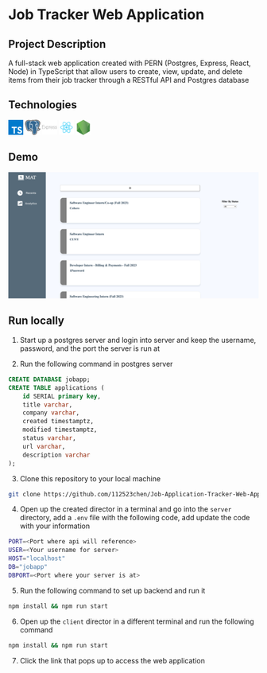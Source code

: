 # Job Tracker Web Application

## Project Description

A full-stack web application created with PERN (Postgres, Express, React, Node) in TypeScript that allow users to create, view, update, and delete items from their job tracker through a RESTful API and Postgres database

## Technologies

[<code><img height="30" src="https://raw.githubusercontent.com/github/explore/80688e429a7d4ef2fca1e82350fe8e3517d3494d/topics/typescript/typescript.png"></code>](https://www.typescriptlang.org/)
[<code><img height="30" src="https://raw.githubusercontent.com/github/explore/80688e429a7d4ef2fca1e82350fe8e3517d3494d/topics/postgresql/postgresql.png"></code>](https://www.postgresql.org/)
[<code><img height="30" src="https://raw.githubusercontent.com/github/explore/80688e429a7d4ef2fca1e82350fe8e3517d3494d/topics/express/express.png"></code>](https://expressjs.com/)
[<code><img height="30" src="https://raw.githubusercontent.com/github/explore/80688e429a7d4ef2fca1e82350fe8e3517d3494d/topics/react/react.png"></code>](https://reactjs.org/)
[<code><img height="30" src="https://raw.githubusercontent.com/github/explore/80688e429a7d4ef2fca1e82350fe8e3517d3494d/topics/nodejs/nodejs.png"></code>](https://nodejs.org/en/)

## Demo
![alt text](./demo.png)

## Run locally

1. Start up a postgres server and login into server and keep the username, password, and the port the server is run at

2. Run the following command in postgres server

```sql
CREATE DATABASE jobapp;
CREATE TABLE applications (
    id SERIAL primary key,
    title varchar,
    company varchar,
    created timestamptz,
    modified timestamptz,
    status varchar,
    url varchar,
    description varchar
);
```

3. Clone this repository to your local machine

```bash
git clone https://github.com/112523chen/Job-Application-Tracker-Web-App.git
```

4. Open up the created director in a terminal and go into the `server` directory, add a `.env` file with the following code, add update the code with your information

```bash
PORT=<Port where api will reference>
USER=<Your username for server>
HOST="localhost"
DB="jobapp"
DBPORT=<Port where your server is at>
```

5. Run the following command to set up backend and run it

```bash
npm install && npm run start
```

6. Open up the `client` director in a different terminal and run the following command

```bash
npm install && npm run start
```

7. Click the link that pops up to access the web application
